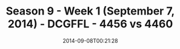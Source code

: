 ---
title: Season 9 - Week 1 (September 7, 2014) - DCGFFL - 4456 vs 4460
teams_score:
- team: 4456
  score: 32
- team: 4460
  score: 8
mvp: 'Fuchsia: Clay Arnold  /  Lime: T.J. Rhone'
game-ball: N/A
season: 9
week: 1
date: '2014-09-08T00:21:28'
pageid: week-1-season-9-4456-vs-4460
---